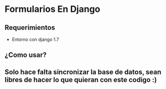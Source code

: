 <h1>Formularios En Django</h1>
<p>
<h2>Requerimientos</h2>
<ul>
<li>Entorno con django 1.7</li>
</ul>
<h2>¿Como usar?<h2>
<p style="margin:0">Solo hace falta sincronizar la base de datos, sean libres de hacer lo que quieran con este codigo :)</p>
